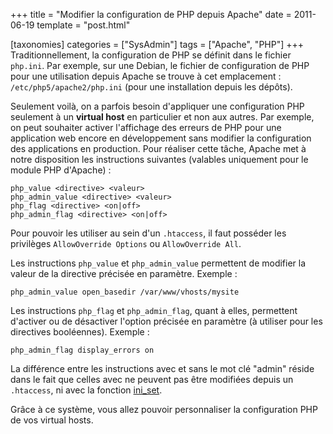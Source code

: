 +++
title = "Modifier la configuration de PHP depuis Apache"
date = 2011-06-19
template = "post.html"

[taxonomies]
categories = ["SysAdmin"]
tags = ["Apache", "PHP"]
+++
Traditionnellement, la configuration de PHP se définit dans le fichier
`php.ini`. Par exemple, sur une Debian, le fichier de configuration de PHP pour
une utilisation depuis Apache se trouve à cet emplacement :
`/etc/php5/apache2/php.ini` (pour une installation depuis les dépôts).

Seulement voilà, on a parfois besoin d'appliquer une configuration PHP seulement
à un **virtual host** en particulier et non aux autres. Par exemple, on peut
souhaiter activer l'affichage des erreurs de PHP pour une application web encore
en développement sans modifier la configuration des applications en production.
Pour réaliser cette tâche, Apache met à notre disposition les instructions
suivantes (valables uniquement pour le module PHP d'Apache) :

```raw
php_value <directive> <valeur>
php_admin_value <directive> <valeur>
php_flag <directive> <on|off>
php_admin_flag <directive> <on|off>
```

<!-- more -->

Pour pouvoir les utiliser au sein d'un `.htaccess`, il faut posséder les
privilèges `AllowOverride Options` ou `AllowOverride All`.

Les instructions `php_value` et `php_admin_value` permettent de modifier la
valeur de la directive précisée en paramètre. Exemple :

```raw
php_admin_value open_basedir /var/www/vhosts/mysite
```

Les instructions `php_flag` et `php_admin_flag`, quant à elles, permettent
d'activer ou de désactiver l'option précisée en paramètre (à utiliser pour les
directives booléennes). Exemple :

```raw
php_admin_flag display_errors on
```

La différence entre les instructions avec et sans le mot clé "admin" réside dans
le fait que celles avec ne peuvent pas être modifiées depuis un `.htaccess`, ni
avec la fonction [ini_set][ini-set].

Grâce à ce système, vous allez pouvoir personnaliser la configuration PHP de vos
virtual hosts.

 [ini-set]: https://www.php.net/manual/fr/function.ini-set.php "Function ini set - PHP Manual"

